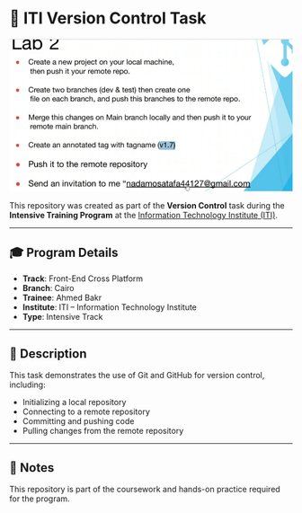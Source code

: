 # 📁 ITI Version Control Task

![Task Screenshot](vc_task.jpeg)

This repository was created as part of the **Version Control** task during the **Intensive Training Program** at the [Information Technology Institute (ITI)](https://www.iti.gov.eg/).

---

## 🎓 Program Details

- **Track**: Front-End Cross Platform
- **Branch**: Cairo
- **Trainee**: Ahmed Bakr
- **Institute**: ITI – Information Technology Institute
- **Type**: Intensive Track

---

## 📝 Description

This task demonstrates the use of Git and GitHub for version control, including:

- Initializing a local repository
- Connecting to a remote repository
- Committing and pushing code
- Pulling changes from the remote repository

---

## 📌 Notes

This repository is part of the coursework and hands-on practice required for the program.
